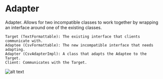 # Adapter

Adapter. Allows for two incompatible classes to work together by wrapping an interface around one of the existing classes.


    Target (TextFormattable): The existing interface that clients communicate with.
    Adaptee (CsvFormattable): The new incompatible interface that needs adapting.
    Adapter (CsvAdapterImpl): A class that adapts the Adaptee to the Target.
    Client: Communicates with the Target.

![alt text](https://springframework.guru/wp-content/uploads/2015/06/adapter-plugs-radio-shack-300x225.jpg)